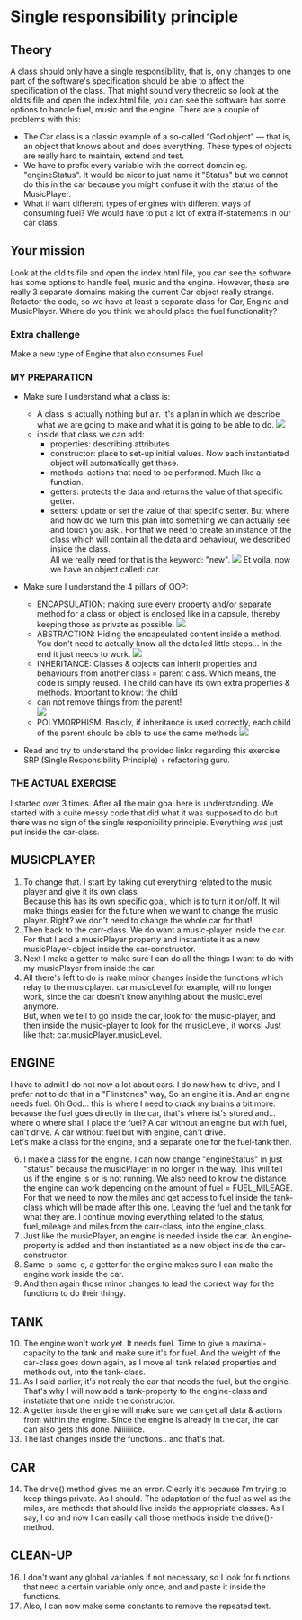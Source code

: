 # Single responsibility principle

## Theory
A class should only have a single responsibility, that is, only 
changes to one part of the software's specification 
should be able to affect the specification of the class.
That might sound very theoretic so look at the old.ts file and 
open the index.html file, 
you can see the software has some options to handle fuel, music 
and the engine. There are a couple of problems with this:

- The Car class is a classic example of a so-called “God object” — that is, an object that 
knows about and does everything. These types of objects are really hard to maintain, extend and test.
- We have to prefix every variable with the correct domain eg. "engineStatus". 
It would be nicer to just name it "Status" but we cannot do this in the car because you might 
confuse it with the status of the MusicPlayer.
- What if want different types of engines with different ways of consuming fuel? We would have to put a 
lot of extra if-statements in our car class.

## Your mission
Look at the old.ts file and open the index.html file, you can see the software has some options 
to handle fuel, music and the engine. However, these are really 3 separate domains making the 
current Car object really strange.
Refactor the code, so we have at least a separate class for Car, Engine and MusicPlayer. 
Where do you think we should place the fuel functionality?

### Extra challenge
Make a new type of Engine that also consumes Fuel

### MY PREPARATION
- Make sure I understand what a class is:

  * A class is actually nothing but air.  It's a plan in which we describe what we are going to make and what it is 
  going to be able to do.
  ![](img/class.png)
  * inside that class we can add:
    - properties: describing attributes
    - constructor: place to set-up initial values.  Now each instantiated object will automatically get these.
    - methods: actions that need to be performed.  Much like a function.
    - getters: protects the data and returns the value of that specific getter.
    - setters: update or set the value of that specific setter.
  But where and how do we turn this plan into something we can actually see and touch you ask..
  For that we need to create an instance of the class which will contain all the data and behaviour, we described inside the class.  
  All we really need for that is the keyword: "new".
 ![](../../../../Desktop/instantiate.png)  Et voila, now we have an object called: car.
   
- Make sure I understand the 4 pillars of OOP: 

  * ENCAPSULATION: making sure every property and/or separate method for a class or object is enclosed 
  like in a capsule, thereby keeping those as private as possible.
  ![](img/encapsulation.png)
  * ABSTRACTION: Hiding the encapsulated content inside a method.  You don't need to actually know all the detailed 
  little steps... In the end it just needs to work. 
  ![](img/abstraction.png)
  * INHERITANCE: Classes & objects can inherit properties and behaviours from another class = parent class.  Which 
  means, the code is simply reused.  The child can have its own extra properties & methods.  Important to know: the child 
  * can not remove things from the parent!  
  ![](img/inheritance.png)
  * POLYMORPHISM: Basicly, if inheritance is used correctly, each child of the parent should be able to use the same methods 
  ![](img/polymorphism.png)

- Read and try to understand the provided links regarding this exercise SRP (Single Responsibility Principle) + 
refactoring guru.

### THE ACTUAL EXERCISE
I started over 3 times.  After all the main goal here is understanding.
We started with a quite messy code that did what it was supposed to do but there was no sign of the single 
responibility principle.  Everything was just put inside the car-class.  

## MUSICPLAYER
1. To change that.  I start by taking out everything related to the music player and give it its own class.  
Because this has its own specific goal, which is to turn it on/off.  It will make things easier for the future when 
we want to change the music player. Right? we don't need to change the whole car for that!
2. Then back to the carr-class.  We do want a music-player inside the car.  For that I add a musicPlayer property 
and instantiate it as a new musicPlayer-object inside the car-constructor.
3. Next I make a getter to make sure I can do all the things I want to do with my musicPlayer from inside the car.
4. All there's left to do is make minor changes inside the functions which relay to the musicplayer.  car.musicLevel 
for example, will no longer work, since the car doesn't know anything about the musicLevel anymore.  
But, when we tell to go inside the car, look for the music-player, and then inside the music-player to look for the 
musicLevel, it works!  Just like that: car.musicPlayer.musicLevel.

## ENGINE
I have to admit I do not now a lot about cars.  I do now how to drive, and I prefer not to do that in a "Flinstones" 
way, So an engine it is.  And an engine needs fuel.  Oh God... this is where I need to crack my brains a bit more.
because the fuel goes directly in the car, that's where ist's stored and... where o where shall I place 
the fuel?  A car without an engine but with fuel, can't drive.  A car without fuel but with engine, can't drive.  
Let's make a class for the engine, and a separate one for the fuel-tank then.

6. I make a class for the engine.  I can now change "engineStatus" in just "status" because the musicPlayer in no 
longer in the way.  This will tell us if the engine is or is not running.  We also need to know the distance the engine 
can work depending on the amount of fuel = FUEL_MILEAGE.  For that we need to now the miles and get access to fuel 
inside the tank-class which will be made after this one. Leaving the fuel and the tank for what they are.  I continue
moving everything related to the status, fuel_mileage and miles from the carr-class, into the engine_class.
7. Just like the musicPlayer, an engine is needed inside the car.  An engine-property is added and then instantiated 
as a new object inside the car-constructor.
8. Same-o-same-o, a getter for the engine makes sure I can make the engine work inside the car.
9. And then again those minor changes to lead the correct way for the functions to do their thingy.

## TANK
10. The engine won't work yet. It needs fuel.  Time to give a maximal-capacity to the tank and make sure it's for 
fuel. And the weight of the car-class goes down again, as I move all tank related properties and methods out, into the
tank-class.
11. As I said earlier, it's not realy the car that needs the fuel, but the engine.  That's why I will now add a 
tank-property to the engine-class and instatiate that one inside the constructor.
12. A getter inside the engine will make sure we can get all data & actions from within the engine.  Since the 
engine is already in the car, the car can also gets this done.  Niiiiiiice.
13. The last changes inside the functions.. and that's that.

## CAR
14. The drive() method gives me an error.  Clearly it's because I'm trying to keep things private.  As I should.
The adaptation of the fuel as wel as the miles, are methods that should live inside the appropriate classes.
As I say, I do and now I can easily call those methods inside the drive()-method.

## CLEAN-UP
16. I don't want any global variables if not necessary, so I look for functions that need a certain variable only
once, and and paste it inside the functions.
17. Also, I can now make some constants to remove the repeated text.










